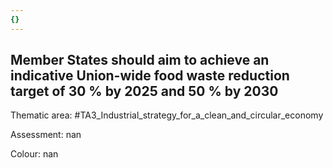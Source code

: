```yaml
---
{}
---
```

## Member States should aim to achieve an indicative Union-wide food waste reduction target of 30 % by 2025 and 50 % by 2030

Thematic area: #TA3_Industrial_strategy_for_a_clean_and_circular_economy

Assessment: nan

Colour: nan